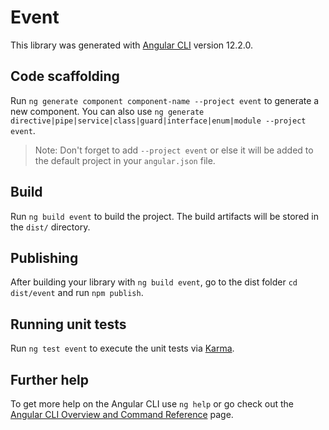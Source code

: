 # Event

This library was generated with [Angular CLI](https://github.com/angular/angular-cli) version 12.2.0.

## Code scaffolding

Run `ng generate component component-name --project event` to generate a new component. You can also use `ng generate directive|pipe|service|class|guard|interface|enum|module --project event`.
> Note: Don't forget to add `--project event` or else it will be added to the default project in your `angular.json` file. 

## Build

Run `ng build event` to build the project. The build artifacts will be stored in the `dist/` directory.

## Publishing

After building your library with `ng build event`, go to the dist folder `cd dist/event` and run `npm publish`.

## Running unit tests

Run `ng test event` to execute the unit tests via [Karma](https://karma-runner.github.io).

## Further help

To get more help on the Angular CLI use `ng help` or go check out the [Angular CLI Overview and Command Reference](https://angular.io/cli) page.
